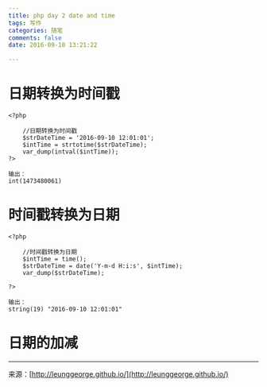 ```yaml
---
title: php day 2 date and time
tags: 写作
categories: 随笔
comments: false
date: 2016-09-10 13:21:22

---
```


# 日期转换为时间戳
```
<?php

    //日期转换为时间戳
    $strDateTime = '2016-09-10 12:01:01';
    $intTime = strtotime($strDateTime);
    var_dump(intval($intTime));
?>

输出：
int(1473480061)

``` 

# 时间戳转换为日期
```
<?php

    //时间戳转换为日期
    $intTime = time();
    $strDateTime = date('Y-m-d H:i:s', $intTime);
    var_dump($strDateTime);

?>

输出：
string(19) "2016-09-10 12:01:01"

``` 

# 日期的加减







---
<link rel="stylesheet" href="http://yandex.st/highlightjs/6.1/styles/default.min.css">
<script src="http://yandex.st/highlightjs/6.1/highlight.min.js"></script>
<script>
hljs.tabReplace = ' ';
hljs.initHighlightingOnLoad();
</script>


来源：[http://leunggeorge.github.io/](http://leunggeorge.github.io/)  